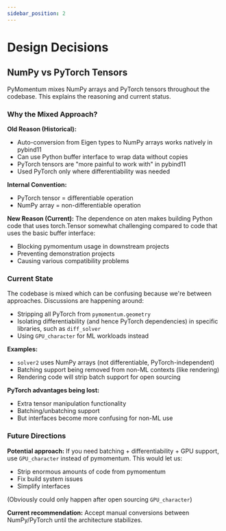 ```yaml
---
sidebar_position: 2
---
```


# Design Decisions

## NumPy vs PyTorch Tensors

PyMomentum mixes NumPy arrays and PyTorch tensors throughout the codebase. This explains the reasoning and current status.

### Why the Mixed Approach?

**Old Reason (Historical):**
* Auto-conversion from Eigen types to NumPy arrays works natively in pybind11
* Can use Python buffer interface to wrap data without copies
* PyTorch tensors are "more painful to work with" in pybind11
* Used PyTorch only where differentiability was needed

**Internal Convention:**
* PyTorch tensor = differentiable operation
* NumPy array = non-differentiable operation

**New Reason (Current):**
The dependence on aten makes building Python code that uses torch.Tensor somewhat challenging compared to code that uses the basic buffer interface:
* Blocking pymomentum usage in downstream projects
* Preventing demonstration projects
* Causing various compatibility problems

### Current State

The codebase is mixed which can be confusing because we're between approaches. Discussions are happening around:

* Stripping all PyTorch from `pymomentum.geometry`
* Isolating differentiability (and hence PyTorch dependencies) in specific libraries, such as `diff_solver`
* Using `GPU_character` for ML workloads instead

**Examples:**
* `solver2` uses NumPy arrays (not differentiable, PyTorch-independent)
* Batching support being removed from non-ML contexts (like rendering)
* Rendering code will strip batch support for open sourcing

**PyTorch advantages being lost:**
* Extra tensor manipulation functionality
* Batching/unbatching support
* But interfaces become more confusing for non-ML use

### Future Directions

**Potential approach:** If you need batching + differentiability + GPU support, use `GPU_character` instead of pymomentum. This would let us:
* Strip enormous amounts of code from pymomentum
* Fix build system issues
* Simplify interfaces

(Obviously could only happen after open sourcing `GPU_character`)

**Current recommendation:** Accept manual conversions between NumPy/PyTorch until the architecture stabilizes.
